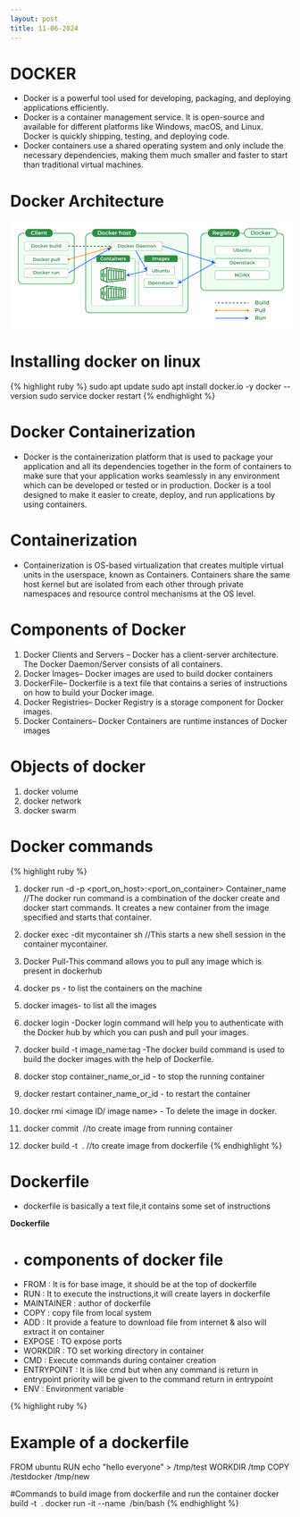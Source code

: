 ```yaml
---
layout: post
title: 11-06-2024
---  
```

#               DOCKER

- Docker is a powerful tool used for developing, packaging, and deploying applications efficiently. 
- Docker is a container management service. It is open-source and available for different platforms like Windows, macOS, and Linux. Docker is quickly shipping, testing, and deploying code.
- Docker containers use a shared operating system and only include the necessary dependencies, making them much smaller and faster to start than traditional virtual machines. 

# Docker Architecture

![](../images/Architecture-of-Docker.png)

# Installing docker on linux
{% highlight ruby %}
 sudo apt update
 sudo apt install docker.io -y
 docker --version
 sudo service docker restart
{% endhighlight %}

# Docker Containerization
- Docker is the containerization platform that is used to package your application and all its dependencies together in the form of containers to make sure that your application works seamlessly in any environment which can be developed or tested or in production. Docker is a tool designed to make it easier to create, deploy, and run applications by using containers. 

# Containerization
- Containerization is OS-based virtualization that creates multiple virtual units in the userspace, known as Containers. Containers share the same host kernel but are isolated from each other through private namespaces and resource control mechanisms at the OS level. 

# Components of Docker
 1. Docker Clients and Servers – Docker has a client-server architecture. The Docker Daemon/Server consists of all containers.
 2. Docker Images– Docker images are used to build docker containers 
 3. DockerFile– Dockerfile is a text file that contains a series of instructions on how to build your Docker image.
 4. Docker Registries– Docker Registry is a storage component for Docker images. 
 5. Docker Containers– Docker Containers are runtime instances of Docker images


 # Objects of docker
   1. docker volume
   2. docker network
   3. docker swarm
     
# Docker commands
 {% highlight ruby %}
 1. docker run -d -p <port_on_host>:<port_on_container> Container_name   //The docker run command is a combination of the docker create and docker start commands. It creates a new container from the image specified and starts that container.

 
 2. docker exec -dit mycontainer sh                    //This starts a new shell session in the container mycontainer.  
 3. Docker Pull-This command allows you to pull any image which is present in dockerhub 
 4. docker ps - to list the containers on the machine
 5. docker images- to list all the images
 6. docker login -Docker login command will help you to authenticate with the Docker hub by which you can push and pull your images.
 7. docker build -t image_name:tag -The docker build command is used to build the docker images with the help of Dockerfile.
 8. docker stop container_name_or_id - to stop the running container
 9. docker restart container_name_or_id - to restart the container
 10. docker rmi <image ID/ image name> - To delete the image in docker. 
 11. docker commit <container name> <image name> //to create image from running container
 12. docker build -t <image name > . //to create image from dockerfile
{% endhighlight %}


# Dockerfile
- dockerfile is basically a text file,it contains some set of instructions

**Dockerfile**
- # components of docker file
- FROM : It is for base image, it should be at the top of dockerfile
- RUN : It to execute the instructions,it will create layers in dockerfile
- MAINTAINER : author of dockerfile
- COPY : copy file from local system
- ADD : It provide a feature to download file from internet & also will extract it on container
- EXPOSE : TO expose ports
- WORKDIR : TO set working directory in container
- CMD : Execute commands during container creation
- ENTRYPOINT : It is like cmd but when any command is return in entrypoint priority will be given to the command return in entrypoint
- ENV : Environment variable

{% highlight ruby %}
# Example of a dockerfile
FROM ubuntu
RUN echo "hello everyone" > /tmp/test
WORKDIR /tmp
COPY /testdocker /tmp/new

#Commands to build image from dockerfile and run the container
docker build -t <image name> .
docker run -it --name <container name>  <image name> /bin/bash
{% endhighlight %}



